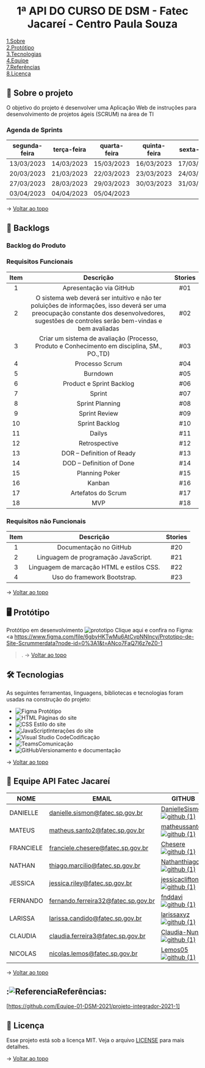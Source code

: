 # <br id="topo">
<h1 align="center"> 1ª API DO CURSO DE DSM - Fatec Jacareí - Centro Paula Souza</h1>

<p>
   <a href="#sobre">1.Sobre</a>
   <br>
   <a href="#prototipo">2.Protótipo</a>
   <br>
   <a href="#tecnologias">3.Tecnologias</a>
   <br>
   <a href="#equipe">4.Equipe</a>
   <br>
   <a href="#final">7.Referências</a>
   <br>
   <a href="#licenca">8.Licença</a>
</p>
   
<span id="sobre">

## :bookmark_tabs: Sobre o projeto

O objetivo do projeto é desenvolver uma Aplicação Web de instruções para desenvolvimento de projetos ágeis (SCRUM) na área de TI

### Agenda de Sprints
segunda-feira	|	terça-feira	|	quarta-feira	|	quinta-feira	|	sexta-feira
---	|	---	|	---	|	---	|	---
13/03/2023	|	14/03/2023	|	15/03/2023	|	16/03/2023	|	17/03/2023
20/03/2023	|	21/03/2023	|	22/03/2023	|	23/03/2023	|	24/03/2023
27/03/2023	|	28/03/2023	|	29/03/2023	|	30/03/2023	|	31/03/2023
03/04/2023	|	04/04/2023	|	05/04/2023	|		|	

→ [Voltar ao topo](#topo)

<span id="backlogs">

## :dart: Backlogs
### Backlog do Produto
### Requisitos Funcionais
Item	|	Descrição	|	Stories
:---:	|	:---:	|	:---:
1	|	 Apresentação via GitHub	|	#01
2	|	O sistema web deverá ser intuitivo e não ter poluições de informações, isso deverá ser uma preocupação constante dos desenvolvedores, sugestões de controles serão bem-vindas e bem avaliadas	|	#02
3	|	 Criar um sistema de avaliação (Processo, Produto e Conhecimento em disciplina, SM., PO.,TD)	|	#03
4	|	 Processo Scrum	|	#04
5	|	 Burndown	|	#05
6	|	Product e Sprint Backlog	|	#06
7	|	Sprint	|	#07
8	|	Sprint Planning	|	#08
9	|	Sprint Review	|	#09
10	|	Sprint Backlog	|	#10
11	|	Dailys	|	#11
12	|	Retrospective	|	#12
13	|	DOR – Definition of Ready	|	#13
14	|	DOD – Definition of Done	|	#14
15	|	Planning Poker	|	#15
16	|	Kanban	|	#16
17	|	Artefatos do Scrum	|	#17
18	|	MVP	|	#18

### Requisitos não Funcionais
Item	|	Descrição	|	Stories
:---:	|	:---:	|	:---:
1	|	 Documentação no GitHub	|	#20
2	|	 Linguagem de programação JavaScript.	|	#21
3	|	 Linguagem de marcação HTML e estilos CSS.	|	#22
4	|	 Uso do framework Bootstrap.	|	#23

→ [Voltar ao topo](#topo)

<span id="prototipo">

## :desktop_computer: Protótipo

Protótipo em desenvolvimento
![prototipo](https://user-images.githubusercontent.com/127904356/227746088-defa4fae-ee22-4cc1-b725-82dc3966b426.png)
Clique aqui e confira no Figma: <a https://www.figma.com/file/6gbyHKTwMu6AtCvpNNlncy/Prototipo-de-Site-Scrummerdata?node-id=0%3A1&t=ANco7FaQ7l6z7eZ0-1
   >.</a>
   → [Voltar ao topo](#topo)

<span id="tecnologias">

## 🛠️ Tecnologias

As seguintes ferramentas, linguagens, bibliotecas e tecnologias foram usadas na construção do projeto:

- ![Figma](https://img.shields.io/badge/Figma-F24E1E?style=for-the-badge&logo=figma&logoColor=white) Protótipo
- ![HTML](https://img.shields.io/badge/HTML5-E34F26?style=for-the-badge&logo=html5&logoColor=white) Páginas do site
- ![CSS](	https://img.shields.io/badge/CSS3-1572B6?style=for-the-badge&logo=css3&logoColor=white) Estilo do site
- ![JavaScript](	https://img.shields.io/badge/JavaScript-F7DF1E?style=for-the-badge&logo=javascript&logoColor=black)Interações do site
- ![Visual Studio Code](https://img.shields.io/badge/Visual_Studio-5C2D91?style=for-the-badge&logo=visual%20studio&logoColor=white)Codificação
- ![Teams](https://img.shields.io/badge/Microsoft_Teams-6264A7?style=for-the-badge&logo=microsoft-teams&logoColor=white)Comunicação
- ![GitHub](https://img.shields.io/badge/GitHub-100000?style=for-the-badge&logo=github&logoColor=white)Versionamento e documentação

→ [Voltar ao topo](#topo)

<span id="equipe">

## :busts_in_silhouette: Equipe API Fatec Jacareí

NOME	|	EMAIL	|	GITHUB	|	CARGO
---	|	---	|	---	|	---
DANIELLE	|	danielle.sismon@fatec.sp.gov.br	|	[DanielleSismon![github (1)](https://user-images.githubusercontent.com/127904356/227741763-25763db0-8564-428d-a08e-2653b53a733e.png)](https://github.com/DanielleSismon)	|	PO
MATEUS	|	matheus.santo2@fatec.sp.gov.br	|	[matheussanto2![github (1)](https://user-images.githubusercontent.com/127904356/227741763-25763db0-8564-428d-a08e-2653b53a733e.png)](https://github.com/matheussanto2)	|	Master Scrum
FRANCIELE	|	franciele.chesere@fatec.sp.gov.br	|	[Chesere![github (1)](https://user-images.githubusercontent.com/127904356/227741763-25763db0-8564-428d-a08e-2653b53a733e.png)](https://github.com/ChesereF)|	Tem Dev
NATHAN	|	thiago.marcilio@fatec.sp.gov.br	|	[Nathanthiago![github (1)](https://user-images.githubusercontent.com/127904356/227741763-25763db0-8564-428d-a08e-2653b53a733e.png)](https://github.com/Sathanthiago)	|	Tem Dev
JESSICA	|	jessica.riley@fatec.sp.gov.br	|	[jessicaclifton![github (1)](https://user-images.githubusercontent.com/127904356/227741763-25763db0-8564-428d-a08e-2653b53a733e.png)](https://github.com/jessicaclifton)	|	Tem Dev
FERNANDO	|	fernando.ferreira32@fatec.sp.gov.br	|	[fnddavi![github (1)](https://user-images.githubusercontent.com/127904356/227741763-25763db0-8564-428d-a08e-2653b53a733e.png)](https://github.com/fnddavi)	|	Tem Dev
LARISSA	|	larissa.candido@fatec.sp.gov.br	|	[larissaxyz![github (1)](https://user-images.githubusercontent.com/127904356/227741763-25763db0-8564-428d-a08e-2653b53a733e.png)](https://github.com/larissaxyz)	|	Tem Dev
CLAUDIA	|	claudia.ferreira3@fatec.sp.gov.br	|	[Claudia-Nunes![github (1)](https://user-images.githubusercontent.com/127904356/227741763-25763db0-8564-428d-a08e-2653b53a733e.png)](https://github.com/Claudia-Nunes)|	Tem Dev
NICOLAS	|	nicolas.lemos@fatec.sp.gov.br	|	[Lemos05![github (1)](https://user-images.githubusercontent.com/127904356/227741763-25763db0-8564-428d-a08e-2653b53a733e.png)](https://github.com/Lemos05)	|	Tem Dev

→ [Voltar ao topo](#topo)

<span id="licenca">

## :![Referencia](https://user-images.githubusercontent.com/127904356/227745344-64985a30-71e7-48da-be0f-d716b1c1a0f0.png)Referências:
[https://github.com/Equipe-01-DSM-2021/projeto-integrador-2021-1]

## :page_with_curl: Licença

Esse projeto está sob a licença MIT. Veja o arquivo [LICENSE](LICENSE) para mais detalhes.

→ [Voltar ao topo](#topo)
